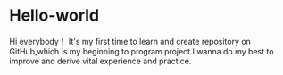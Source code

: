 # Hello-world
Hi everybody！
It's my first time to learn and create repository on GitHub,which is my beginning to program project.I wanna do my best to improve and derive vital experience and practice.
